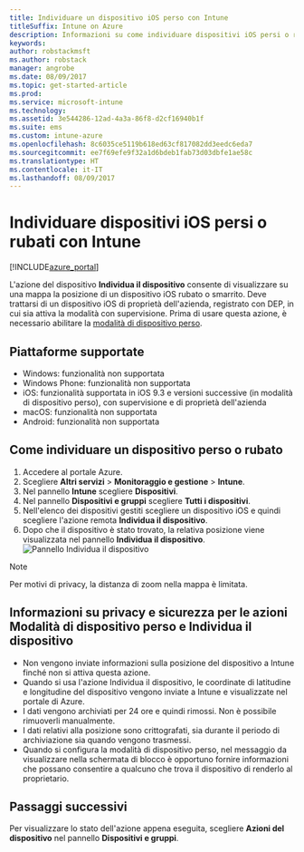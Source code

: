 ```yaml
---
title: Individuare un dispositivo iOS perso con Intune
titleSuffix: Intune on Azure
description: Informazioni su come individuare dispositivi iOS persi o rubati con Intune."
keywords: 
author: robstackmsft
ms.author: robstack
manager: angrobe
ms.date: 08/09/2017
ms.topic: get-started-article
ms.prod: 
ms.service: microsoft-intune
ms.technology: 
ms.assetid: 3e544286-12ad-4a3a-86f8-d2cf16940b1f
ms.suite: ems
ms.custom: intune-azure
ms.openlocfilehash: 8c6035ce5119b618ed63cf817082dd3eedc6eda7
ms.sourcegitcommit: ee7f69efe9f32a1d6bdeb1fab73d03dbfe1ae58c
ms.translationtype: HT
ms.contentlocale: it-IT
ms.lasthandoff: 08/09/2017
---
```

# <a name="locate-lost-or-stolen-ios-devices-with-intune"></a>Individuare dispositivi iOS persi o rubati con Intune


[!INCLUDE[azure_portal](./includes/azure_portal.md)]

L'azione del dispositivo **Individua il dispositivo** consente di visualizzare su una mappa la posizione di un dispositivo iOS rubato o smarrito. Deve trattarsi di un dispositivo iOS di proprietà dell'azienda, registrato con DEP, in cui sia attiva la modalità con supervisione. Prima di usare questa azione, è necessario abilitare la [modalità di dispositivo perso](/intune-azure/manage-devices/lost-mode.md).

## <a name="supported-platforms"></a>Piattaforme supportate

- Windows: funzionalità non supportata
- Windows Phone: funzionalità non supportata
- iOS: funzionalità supportata in iOS 9.3 e versioni successive (in modalità di dispositivo perso), con supervisione e di proprietà dell'azienda
- macOS: funzionalità non supportata
- Android: funzionalità non supportata

## <a name="how-to-locate-a-lost-or-stolen-device"></a>Come individuare un dispositivo perso o rubato

1. Accedere al portale Azure.
2. Scegliere **Altri servizi** > **Monitoraggio e gestione** > **Intune**.
3. Nel pannello **Intune** scegliere **Dispositivi**.
4. Nel pannello **Dispositivi e gruppi** scegliere **Tutti i dispositivi**.
5. Nell'elenco dei dispositivi gestiti scegliere un dispositivo iOS e quindi scegliere l'azione remota **Individua il dispositivo**.
6. Dopo che il dispositivo è stato trovato, la relativa posizione viene visualizzata nel pannello **Individua il dispositivo**.
    ![Pannello Individua il dispositivo](./media/locate-device.png)

>[!NOTE]
>Per motivi di privacy, la distanza di zoom nella mappa è limitata.

## <a name="security-and-privacy-information-for-the-lost-mode-and-locate-device-actions"></a>Informazioni su privacy e sicurezza per le azioni Modalità di dispositivo perso e Individua il dispositivo
- Non vengono inviate informazioni sulla posizione del dispositivo a Intune finché non si attiva questa azione.
- Quando si usa l'azione Individua il dispositivo, le coordinate di latitudine e longitudine del dispositivo vengono inviate a Intune e visualizzate nel portale di Azure.
- I dati vengono archiviati per 24 ore e quindi rimossi. Non è possibile rimuoverli manualmente.
- I dati relativi alla posizione sono crittografati, sia durante il periodo di archiviazione sia quando vengono trasmessi.
- Quando si configura la modalità di dispositivo perso, nel messaggio da visualizzare nella schermata di blocco è opportuno fornire informazioni che possano consentire a qualcuno che trova il dispositivo di renderlo al proprietario.


## <a name="next-steps"></a>Passaggi successivi

Per visualizzare lo stato dell'azione appena eseguita, scegliere **Azioni del dispositivo** nel pannello **Dispositivi e gruppi**.
